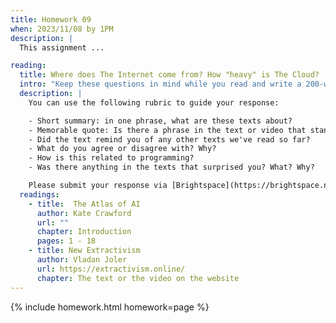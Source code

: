 ```yaml
---
title: Homework 09
when: 2023/11/08 by 1PM
description: |
  This assignment ...

reading:
  title: Where does The Internet come from? How "heavy" is The Cloud?
  intro: "Keep these questions in mind while you read and write a 200-word response to the following:"
  description: |
    You can use the following rubric to guide your response:

    - Short summary: in one phrase, what are these texts about?
    - Memorable quote: Is there a phrase in the text or video that stands out or captures their main idea?
    - Did the text remind you of any other texts we've read so far?
    - What do you agree or disagree with? Why?
    - How is this related to programming?
    - Was there anything in the texts that surprised you? What? Why?

    Please submit your response via [Brightspace](https://brightspace.nyu.edu/d2l/home/312200).
  readings:
    - title:  The Atlas of AI
      author: Kate Crawford
      url: ""
      chapter: Introduction
      pages: 1 - 18
    - title: New Extractivism
      author: Vladan Joler
      url: https://extractivism.online/
      chapter: The text or the video on the website
---
```

{% include homework.html homework=page %}

